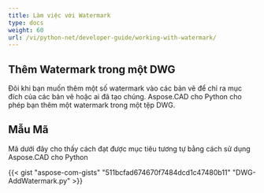 ```yaml
---
title: Làm việc với Watermark
type: docs
weight: 60
url: /vi/python-net/developer-guide/working-with-watermark/
---
```


## **Thêm Watermark trong một DWG**

Đôi khi bạn muốn thêm một số watermark vào các bản vẽ để chỉ ra mục đích của các bản vẽ hoặc ai đã tạo chúng. Aspose.CAD cho Python cho phép bạn thêm một watermark trong một tệp DWG.

## Mẫu Mã

Mã dưới đây cho thấy cách đạt được mục tiêu tương tự bằng cách sử dụng Aspose.CAD cho Python

{{< gist "aspose-com-gists" "511bcfad674670f7484dcd1c47480b11" "DWG-AddWatermark.py" >}}
